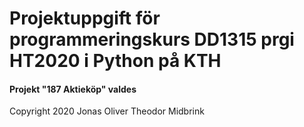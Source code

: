 # Projektuppgift för programmeringskurs DD1315 prgi HT2020 i Python på KTH

#### Projekt "187 Aktieköp" valdes

Copyright 2020 Jonas Oliver Theodor Midbrink
